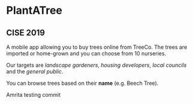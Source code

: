# PlantATree
## CISE 2019 

A mobile app allowing you to buy trees online from TreeCo.
The trees are imported or home-grown and you can choose from 10 nurseries.

Our targets are *landscape gardeners*, *housing developers*, *local councils* and
the *general public*.

You can browse trees based on their **name** (e.g. Beech Tree).

Amrita testing commit